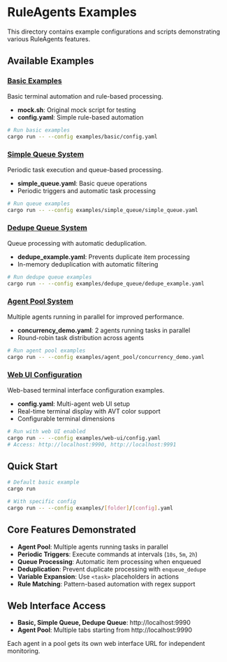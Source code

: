 # RuleAgents Examples

This directory contains example configurations and scripts demonstrating various RuleAgents features.

## Available Examples

### [Basic Examples](./basic/)
Basic terminal automation and rule-based processing.
- **mock.sh**: Original mock script for testing
- **config.yaml**: Simple rule-based automation

```bash
# Run basic examples
cargo run -- --config examples/basic/config.yaml
```

### [Simple Queue System](./simple_queue/)
Periodic task execution and queue-based processing.
- **simple_queue.yaml**: Basic queue operations
- Periodic triggers and automatic task processing

```bash
# Run queue examples
cargo run -- --config examples/simple_queue/simple_queue.yaml
```

### [Dedupe Queue System](./dedupe_queue/)
Queue processing with automatic deduplication.
- **dedupe_example.yaml**: Prevents duplicate item processing
- In-memory deduplication with automatic filtering

```bash
# Run dedupe queue examples
cargo run -- --config examples/dedupe_queue/dedupe_example.yaml
```

### [Agent Pool System](./agent_pool/)
Multiple agents running in parallel for improved performance.
- **concurrency_demo.yaml**: 2 agents running tasks in parallel
- Round-robin task distribution across agents

```bash
# Run agent pool examples
cargo run -- --config examples/agent_pool/concurrency_demo.yaml
```

### [Web UI Configuration](./web-ui/)
Web-based terminal interface configuration examples.
- **config.yaml**: Multi-agent web UI setup
- Real-time terminal display with AVT color support
- Configurable terminal dimensions

```bash
# Run with web UI enabled
cargo run -- --config examples/web-ui/config.yaml
# Access: http://localhost:9990, http://localhost:9991
```

## Quick Start

```bash
# Default basic example
cargo run

# With specific config
cargo run -- --config examples/[folder]/[config].yaml
```

## Core Features Demonstrated

- **Agent Pool**: Multiple agents running tasks in parallel
- **Periodic Triggers**: Execute commands at intervals (`10s`, `5m`, `2h`)
- **Queue Processing**: Automatic item processing when enqueued
- **Deduplication**: Prevent duplicate processing with `enqueue_dedupe`
- **Variable Expansion**: Use `<task>` placeholders in actions
- **Rule Matching**: Pattern-based automation with regex support

## Web Interface Access

- **Basic, Simple Queue, Dedupe Queue**: http://localhost:9990
- **Agent Pool**: Multiple tabs starting from http://localhost:9990

Each agent in a pool gets its own web interface URL for independent monitoring.